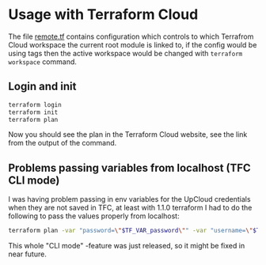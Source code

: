 # Usage with Terraform Cloud
The file [remote.tf](remote.tf) contains configuration which controls to which Terrafrom Cloud workspace the current root module is linked to, if the config would be using tags then the active workspace would be changed with ```terraform workspace``` command.
## Login and init
```bash
terraform login
terraform init
terraform plan
```
Now you should see the plan in the Terraform Cloud website, see the link from the output of the command.

## Problems passing variables from localhost (TFC CLI mode)
I was having problem passing in env variables for the UpCloud credentials when they are not saved in TFC, at least with 1.1.0 terraform I had to do the following to pass the values properly from localhost:
```bash
terraform plan -var "password=\"$TF_VAR_password\"" -var "username=\"$TF_VAR_username\""
```
This whole "CLI mode" -feature was just released, so it might be fixed in near future.
